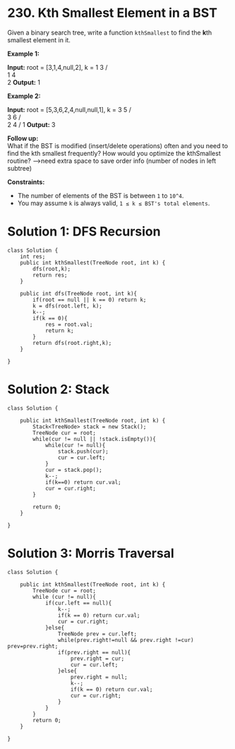 # 230. Kth Smallest Element in a BST
Given a binary search tree, write a function  `kthSmallest`  to find the  **k**th smallest element in it.

**Example 1:**

**Input:** root = [3,1,4,null,2], k = 1
   3
  / \
 1   4
  \
   2
**Output:** 1

**Example 2:**

**Input:** root = [5,3,6,2,4,null,null,1], k = 3
       5
      / \
     3   6
    / \
   2   4
  /
 1
**Output:** 3

**Follow up:**  
What if the BST is modified (insert/delete operations) often and you need to find the kth smallest frequently? How would you optimize the kthSmallest routine? -->need extra space to save order info (number of nodes in left subtree)

**Constraints:**

-   The number of elements of the BST is between  `1`  to  `10^4`.
-   You may assume  `k`  is always valid,  `1 ≤ k ≤ BST's total elements`.

# Solution 1: DFS Recursion
```
class Solution {
    int res;
    public int kthSmallest(TreeNode root, int k) {
        dfs(root,k);
        return res;
    }
    
    public int dfs(TreeNode root, int k){
        if(root == null || k == 0) return k;
        k = dfs(root.left, k);
        k--;
        if(k == 0){
            res = root.val;
            return k;
        }
        return dfs(root.right,k);
    }
    
}
```

# Solution 2: Stack
```
class Solution {
    
    public int kthSmallest(TreeNode root, int k) {
        Stack<TreeNode> stack = new Stack();
        TreeNode cur = root;
        while(cur != null || !stack.isEmpty()){
            while(cur != null){
                stack.push(cur);
                cur = cur.left;
            }
            cur = stack.pop();
            k--;
            if(k==0) return cur.val;
            cur = cur.right;
        }
        
        return 0;
    }
    
}
```

# Solution 3: Morris Traversal
```
class Solution {
    
    public int kthSmallest(TreeNode root, int k) {
        TreeNode cur = root;
        while (cur != null){
            if(cur.left == null){
                k--;
                if(k == 0) return cur.val;
                cur = cur.right;
            }else{
                TreeNode prev = cur.left;
                while(prev.right!=null && prev.right !=cur) prev=prev.right;
                if(prev.right == null){
                    prev.right = cur;
                    cur = cur.left;
                }else{
                    prev.right = null;
                    k--;
                    if(k == 0) return cur.val;
                    cur = cur.right;
                }
            }
        }
        return 0;
    }
    
}
```